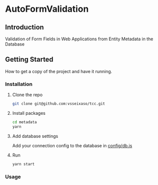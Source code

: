 # AutoFormValidation

## Introduction 
Validation of Form Fields in Web Applications from Entity Metadata in the Database

## Getting Started
How to get a copy of the project and have it running.

### Installation
1.  Clone the repo
    ```sh
    git clone git@github.com:vsseixaso/tcc.git
    ```

2. Install packages
    ```sh
    cd metadata
    yarn
    ```

3. Add database settings

    Add your connection config to the database in [config/db.js](https://github.com/vsseixaso/tcc/blob/main/metadata/src/config/db.js)

4. Run
    ```sh
    yarn start
    ```

### Usage
